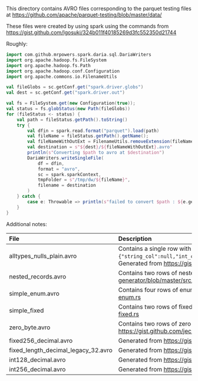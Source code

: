 This directory contains AVRO files corresponding to the parquet testing files at https://github.com/apache/parquet-testing/blob/master/data/

These files were created by using spark using the commands from https://gist.github.com/Igosuki/324b011f40185269d3fc552350d21744

Roughly:
```scala
import com.github.mrpowers.spark.daria.sql.DariaWriters
import org.apache.hadoop.fs.FileSystem
import org.apache.hadoop.fs.Path
import org.apache.hadoop.conf.Configuration 
import org.apache.commons.io.FilenameUtils

val fileGlobs = sc.getConf.get("spark.driver.globs")
val dest = sc.getConf.get("spark.driver.out")

val fs = FileSystem.get(new Configuration(true));
val status = fs.globStatus(new Path(fileGlobs))
for (fileStatus <- status) {
    val path = fileStatus.getPath().toString()
    try {
        val dfin = spark.read.format("parquet").load(path)
        val fileName = fileStatus.getPath().getName();
        val fileNameWithOutExt = FilenameUtils.removeExtension(fileName);
        val destination = s"${dest}/${fileNameWithOutExt}.avro"
        println(s"Converting $path to avro at $destination")
        DariaWriters.writeSingleFile(
            df = dfin,
            format = "avro",
            sc = spark.sparkContext,
            tmpFolder = s"/tmp/dw/${fileName}",
            filename = destination
        )
    } catch {
        case e: Throwable => println(s"failed to convert $path : ${e.getMessage}")
    }
}
```

Additional notes:

| File                                | Description                                                                                                                                                                                                                                                                         |
|:------------------------------------|:------------------------------------------------------------------------------------------------------------------------------------------------------------------------------------------------------------------------------------------------------------------------------------|
| alltypes_nulls_plain.avro           | Contains a single row with null values for each scalar data type, i.e, `{"string_col":null,"int_col":null,"bool_col":null,"bigint_col":null,"float_col":null,"double_col":null,"bytes_col":null}`. Generated from https://gist.github.com/nenorbot/5a92e24f8f3615488f75e2a18a105c76 |
| nested_records.avro                 | Contains two rows of nested record types. Generated from https://github.com/sarutak/avro-data-generator/blob/master/src/bin/nested-records.rs                                                                                                                                       |
| simple_enum.avro                    | Contains four rows of enum types. Generated from https://github.com/sarutak/avro-data-generator/blob/master/src/bin/simple-enum.rs                                                                                                                                                  |
| simple_fixed                        | Contains two rows of fixed types. Generated from https://github.com/sarutak/avro-data-generator/blob/master/src/bin/simple-fixed.rs                                                                                                                                                 |
| zero_byte.avro                      | Contains two rows of zero bytes followed by a non-zero byte row. Generated from https://gist.github.com/jecsand838/e57647d0d12853f3cf07c350a6a40395                                                                                                                                 |
| fixed256_decimal.avro               | Generated from https://gist.github.com/jecsand838/3890349bdb33082a3e8fdcae3257eef7                                                                                                                                                                                                  |
| fixed_length_decimal_legacy_32.avro | Generated from https://gist.github.com/jecsand838/3890349bdb33082a3e8fdcae3257eef7                                                                                                                                                                                                  |
| int128_decimal.avro                 | Generated from https://gist.github.com/jecsand838/3890349bdb33082a3e8fdcae3257eef7                                                                                                                                                                                                  |
| int256_decimal.avro                 | Generated from https://gist.github.com/jecsand838/3890349bdb33082a3e8fdcae3257eef7                                                                                                                                                                                                  |